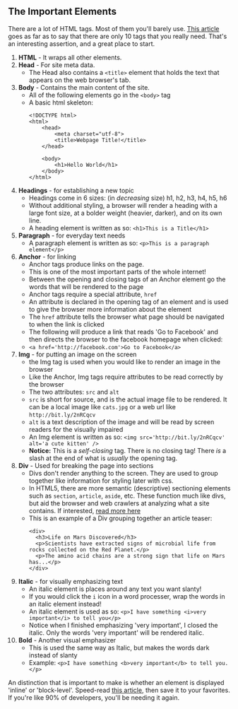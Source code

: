 ## The Important Elements

There are a lot of HTML tags. Most of them you'll barely use. [This article](http://www.99lime.com/_bak/topics/you-only-need-10-tags/) goes as far as to say that there are only 10 tags that you really need. That's an interesting assertion, and a great place to start.

1. **HTML** - It wraps all other elements.
1. **Head** - For site meta data.
    - The Head also contains a `<title>` element that holds the text that appears on the web browser's tab.
3. **Body** - Contains the main content of the site.
    - All of the following elements go in the `<body>` tag
    - A basic html skeleton:
        ```
        <!DOCTYPE html>
        <html>
            <head>
                <meta charset="utf-8">
                <title>Webpage Title!</title>
            </head>
        
            <body>
                <h1>Hello World</h1>
            </body>
        </html>
        ```
1. **Headings** - for establishing a new topic
    - Headings come in 6 sizes: (in *decreasing* size) h1, h2, h3, h4, h5, h6
    - Without additional styling, a browser will render a heading with a large font size, at a bolder weight (heavier, darker), and on its own line.
    - A heading element is written as so: `<h1>This is a Title</h1>`
2. **Paragraph** - for everyday text needs
    - A paragraph element is written as so: `<p>This is a paragraph element</p>`
5. **Anchor** - for linking
    - Anchor tags produce links on the page.
    - This is one of the most important parts of the whole internet!
    - Between the opening and closing tags of an Anchor element go the words that will be rendered to the page
    - Anchor tags require a special attribute, `href`
    - An attribute is declared in the opening tag of an element and is used to give the browser more information about the element
    - The `href` attribute tells the browser what page should be navigated to when the link is clicked
    - The following will produce a link that reads 'Go to Facebook' and then directs the browser to the facebook homepage when clicked:
    - `<a href='http://facebook.com'>Go to Facebook</a>`
6. **Img** - for putting an image on the screen
    - the Img tag is used when you would like to render an image in the browser
    - Like the Anchor, Img tags require attributes to be read correctly by the browser
    - The two attributes: `src` and `alt`
    - `src` is short for source, and is the actual image file to be rendered. It can be a local image like `cats.jpg` or a web url like `http://bit.ly/2nRCqcv`
    - `alt` is a text description of the image and will be read by screen readers for the visually impaired
    - An Img element is written as so: `<img src='http://bit.ly/2nRCqcv' alt='a cute kitten' />`
    - **Notice:** This is a *self-closing* tag. There is no closing tag! There *is* a slash at the end of what is *usually* the opening tag.
7. **Div** - Used for breaking the page into sections
    - Divs don't render anything to the screen. They are used to group together like information for styling later with css.
    - In HTML5, there are more semantic (descriptive) sectioning elements such as `section`, `article`, `aside`, etc. These function much like divs, but aid the browser and web crawlers at analyzing what a site contains. If interested, [read more here](https://www.w3schools.com/html/html5_semantic_elements.asp)
    - This is an example of a Div grouping together an article teaser:
        ```
        <div>
          <h3>Life on Mars Discovered</h3>
          <p>Scientists have extracted signs of microbial life from rocks collected on the Red Planet.</p>
          <p>The amino acid chains are a strong sign that life on Mars has...</p>
        </div>
        ```
3. **Italic** - for visually emphasizing text
    - An italic element is places around any text you want slanty!
    - If you would click the `i` icon in a word processer, wrap the words in an italic element instead!
    - An italic element is used as so: `<p>I have something <i>very important</i> to tell you</p>`
    - Notice when I finished emphasizing 'very important', I closed the italic. Only the words 'very important' will be rendered italic.
4. **Bold** - Another visual emphasizer
    - This is used the same way as Italic, but makes the words dark instead of slanty
    - Example: `<p>I have something <b>very important</b> to tell you.</p>`

An distinction that is important to make is whether an element is displayed 'inline' or 'block-level'. Speed-read [this article](https://www.impressivewebs.com/difference-block-inline-css/), then save it to your favorites. If you're like 90% of developers, you'll be needing it again.